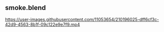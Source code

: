 ## smoke.blend

https://user-images.githubusercontent.com/11053654/210196025-dff6cf3c-42d9-4563-8b1f-09c122e9e7f9.mp4

